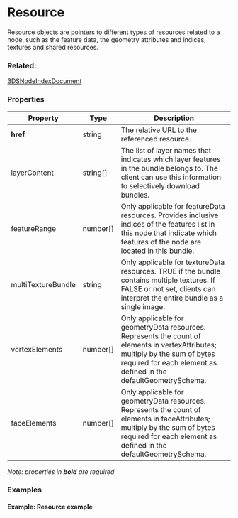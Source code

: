 # Resource

Resource objects are pointers to different types of resources related to a node, such as the feature data, the geometry attributes and indices, textures and shared resources.

### Related:

[3DSNodeIndexDocument](3DSNodeIndexDocument.md)
### Properties

| Property | Type | Description |
| --- | --- | --- |
| **href** | string | The relative URL to the referenced resource. |
| layerContent | string[] | The list of layer names that indicates which layer features in the bundle belongs to. The client can use this information to selectively download bundles. |
| featureRange | number[] | Only applicable for featureData resources. Provides inclusive indices of the features list in this node that indicate which features of the node are located in this bundle. |
| multiTextureBundle | string | Only applicable for textureData resources. TRUE if the bundle contains multiple textures. If FALSE or not set, clients can interpret the entire bundle as a single image. |
| vertexElements | number[] | Only applicable for geometryData resources. Represents the count of elements in vertexAttributes; multiply by the sum of bytes required for each element as defined in the defaultGeometrySchema. |
| faceElements | number[] | Only applicable for geometryData resources. Represents the count of elements in faceAttributes; multiply by the sum of bytes required for each element as defined in the defaultGeometrySchema. |

*Note: properties in **bold** are required*

### Examples 

#### Example: Resource example 

